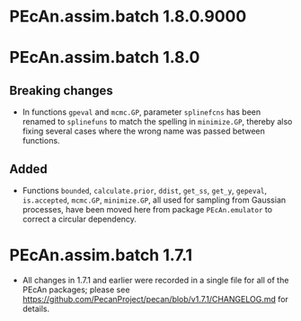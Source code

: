 # PEcAn.assim.batch 1.8.0.9000



# PEcAn.assim.batch 1.8.0

## Breaking changes
* In functions `gpeval` and `mcmc.GP`, parameter `splinefcns` has been renamed to `splinefuns` to match the spelling in `minimize.GP`, thereby also fixing several cases where the wrong name was passed between functions.

## Added
* Functions `bounded`, `calculate.prior`, `ddist`, `get_ss`, `get_y`, `gepeval`, `is.accepted`, `mcmc.GP`, `minimize.GP`, all used for sampling from Gaussian processes, have been moved here from package `PEcAn.emulator` to correct a circular dependency.


# PEcAn.assim.batch 1.7.1

* All changes in 1.7.1 and earlier were recorded in a single file for all of the PEcAn packages; please see https://github.com/PecanProject/pecan/blob/v1.7.1/CHANGELOG.md for details.
